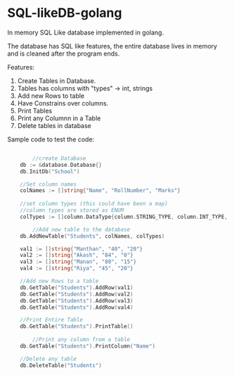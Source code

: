 # SQL-likeDB-golang
In memory SQL Like database implemented in golang.

The database has SQL like features, the entire database lives in memory and is cleaned after the program ends.

Features: 
1. Create Tables in Database. 
2. Tables has columns with "types" -> int, strings
3. Add new Rows to table
4. Have Constrains over columns.
5. Print Tables
6. Print any Columnn in a Table
7. Delete tables in database

Sample code to test the code:
```go

        //create Database
	db := &database.Database{}
	db.InitDb("School")

	//Set column names
	colNames := []string{"Name", "RollNumber", "Marks"}
	
	//set column types (this could have been a map)
	//column types are stored as ENUM
	colTypes := []column.DataType{column.STRING_TYPE, column.INT_TYPE, column.INT_TYPE}

        //Add new table to the database
	db.AddNewTable("Students", colNames, colTypes)

	val1 := []string{"Manthan", "40", "20"}
	val2 := []string{"Akash", "84", "0"}
	val3 := []string{"Manan", "80", "15"}
	val4 := []string{"Riya", "45", "20"}

 	//Add new Rows to a table
	db.GetTable("Students").AddRow(val1)
	db.GetTable("Students").AddRow(val2)
	db.GetTable("Students").AddRow(val3)
	db.GetTable("Students").AddRow(val4)

	//Print Entire Table
	db.GetTable("Students").PrintTable()
  
        //Print any column from a table
	db.GetTable("Students").PrintColumn("Name")

  	//Delete any table 
	db.DeleteTable("Students")
  
```





